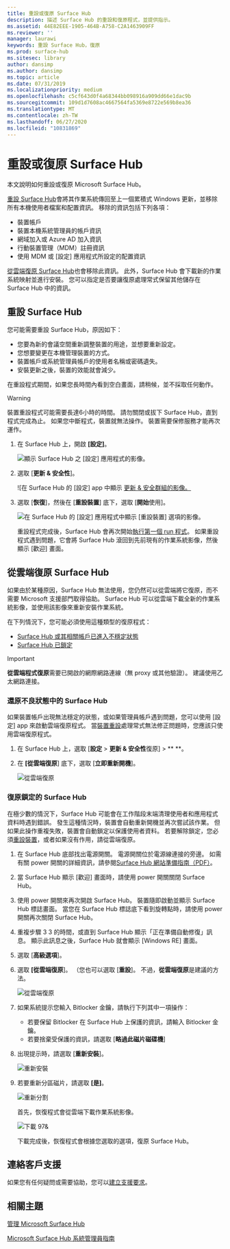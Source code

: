 ```yaml
---
title: 重設或復原 Surface Hub
description: 描述 Surface Hub 的重設和復原程式，並提供指示。
ms.assetid: 44E82EEE-1905-464B-A758-C2A1463909FF
ms.reviewer: ''
manager: laurawi
keywords: 重設 Surface Hub，復原
ms.prod: surface-hub
ms.sitesec: library
author: dansimp
ms.author: dansimp
ms.topic: article
ms.date: 07/31/2019
ms.localizationpriority: medium
ms.openlocfilehash: c5cf643d0f4a68344bb098916a909dd66e1dac9b
ms.sourcegitcommit: 109d1d7608ac4667564fa5369e8722e569b8ea36
ms.translationtype: MT
ms.contentlocale: zh-TW
ms.lasthandoff: 06/27/2020
ms.locfileid: "10831869"
---
```

# 重設或復原 Surface Hub

本文說明如何重設或復原 Microsoft Surface Hub。  

[重設 Surface Hub](#reset-a-surface-hub)會將其作業系統傳回至上一個累積式 Windows 更新，並移除所有本機使用者檔案和配置資訊。 移除的資訊包括下列各項：

- 裝置帳戶
- 裝置本機系統管理員的帳戶資訊
- 網域加入或 Azure AD 加入資訊
- 行動裝置管理（MDM）註冊資訊
- 使用 MDM 或 [設定] 應用程式所設定的配置資訊

[從雲端復原 Surface Hub](#recover-a-surface-hub-from-the-cloud)也會移除此資訊。 此外，Surface Hub 會下載新的作業系統映射並進行安裝。 您可以指定是否要讓復原處理常式保留其他儲存在 Surface Hub 中的資訊。

## 重設 Surface Hub

您可能需要重設 Surface Hub，原因如下：

- 您要為新的會議空間重新調整裝置的用途，並想要重新設定。
- 您想要變更在本機管理裝置的方式。
- 裝置帳戶或系統管理員帳戶的使用者名稱或密碼遺失。
- 安裝更新之後，裝置的效能就會減少。

在重設程式期間，如果您長時間內看到空白畫面，請稍候，並不採取任何動作。

> [!WARNING]
> 裝置重設程式可能需要長達6小時的時間。 請勿關閉或拔下 Surface Hub，直到程式完成為止。 如果您中斷程式，裝置就無法操作。 裝置需要保修服務才能再次運作。

1. 在 Surface Hub 上，開啟 **\[設定\]**。

   ![顯示 Surface Hub 之 [設定] 應用程式的影像。](images/sh-settings.png)

1. 選取 [**更新 & 安全性**]。

   ![在 Surface Hub 的 [設定] app 中顯示 [更新 & 安全群組的影像。](images/sh-settings-update-security.png)

1. 選取 [**恢復**]，然後在 [**重設裝置**] 底下，選取 [**開始**使用]。

   ![在 Surface Hub 的 [設定] 應用程式中顯示 [重設裝置] 選項的影像。](images/sh-settings-reset-device.png)

   重設程式完成後，Surface Hub 會再次開始[執行第一個 run 程式](first-run-program-surface-hub.md)。 如果重設程式遇到問題，它會將 Surface Hub 滾回到先前現有的作業系統影像，然後顯示 [歡迎] 畫面。

<span id="cloud-recovery" />

## 從雲端復原 Surface Hub

如果由於某種原因，Surface Hub 無法使用，您仍然可以從雲端將它復原，而不需要 Microsoft 支援部門取得協助。 Surface Hub 可以從雲端下載全新的作業系統影像，並使用該影像來重新安裝作業系統。

在下列情況下，您可能必須使用這種類型的復原程式：

- [Surface Hub 或其相關帳戶已進入不穩定狀態](#recover-a-surface-hub-in-a-bad-state)
- [Surface Hub 已鎖定](#recover-a-locked-surface-hub)

>[!IMPORTANT]
>**從雲端程式復原**需要已開啟的網際網路連線（無 proxy 或其他驗證）。 建議使用乙太網路連接。

### 還原不良狀態中的 Surface Hub

如果裝置帳戶出現無法穩定的狀態，或如果管理員帳戶遇到問題，您可以使用 [設定] app 來啟動雲端復原程式。 當[裝置重設](#reset-a-surface-hub)處理常式無法修正問題時，您應該只使用雲端復原程式。

1. 在 Surface Hub 上，選取 [**設定** &gt; **更新 & 安全性**復原] &gt; ** **。

1. 在 **[從雲端復原**] 底下，選取 [**立即重新開機**]。

   ![從雲端復原](images/recover-from-the-cloud.png)

### 復原鎖定的 Surface Hub

在極少數的情況下，Surface Hub 可能會在工作階段末端清理使用者和應用程式資料時遇到錯誤。 發生這種情況時，裝置會自動重新開機並再次嘗試該作業。 但如果此操作重複失敗，裝置會自動鎖定以保護使用者資料。 若要解除鎖定，您必須[重設裝置](#reset-a-surface-hub)，或者如果沒有作用，請從雲端復原。

1. 在 Surface Hub 底部找出電源開關。 電源開關位於電源線連接的旁邊。 如需有關 power 開關的詳細資訊，請參閱[Surface Hub 網站準備指南（PDF）](surface-hub-site-readiness-guide.md)。

1. 當 Surface Hub 顯示 [歡迎] 畫面時，請使用 power 開關關閉 Surface Hub。

1. 使用 power 開關來再次開啟 Surface Hub。 裝置隨即啟動並顯示 Surface Hub 標誌畫面。 當您在 Surface Hub 標誌底下看到旋轉點時，請使用 power 開關再次關閉 Surface Hub。  

1. 重複步驟 3 3 的時間，或直到 Surface Hub 顯示「正在準備自動修復」訊息。 顯示此訊息之後，Surface Hub 就會顯示 [Windows RE] 畫面。

1. 選取 [**高級選項**]。

1. 選取 **[從雲端復原**]。 （您也可以選取 [**重設**]。 不過，**從雲端復原**是建議的方法。

   ![從雲端復原](images/recover-from-cloud.png)
1. 如果系統提示您輸入 Bitlocker 金鑰，請執行下列其中一項操作：

   - 若要保留 Bitlocker 在 Surface Hub 上保護的資訊，請輸入 Bitlocker 金鑰。
   - 若要捨棄受保護的資訊，請選取 [**略過此磁片磁碟機**]  

1. 出現提示時，請選取 [**重新安裝**]。

    ![重新安裝](images/reinstall.png)

1. 若要重新分區磁片，請選取 **[是]**。

   ![重新分割](images/repartition.png)

   首先，恢復程式會從雲端下載作業系統影像。  

   ![下載 97&](images/recover-progress.png)

   下載完成後，恢復程式會根據您選取的選項，復原 Surface Hub。
   

## 連絡客戶支援

如果您有任何疑問或需要協助，您可以[建立支援要求](https://support.microsoft.com/supportforbusiness/productselection)。


## 相關主題

[管理 Microsoft Surface Hub](manage-surface-hub.md)

[Microsoft Surface Hub 系統管理員指南](surface-hub-administrators-guide.md)
